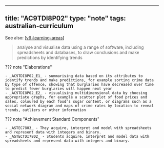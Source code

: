 
---
title: "AC9TDI8P02"
type: "note"
tags: australian-curriculum
---

See also: [[v9-learning-areas]]

> analyse and visualise data using a range of software, including spreadsheets and databases, to draw conclusions and make predictions by identifying trends

??? note "Elaborations"

	- _AC9TDI8P02_E1_ - summarising data based on its attributes to identify trends and make predictions, for example sorting crime data by type of offence, showing that burglaries have decreased over time to predict fewer burglaries will happen next year
	- _AC9TDI8P02_E2_ - visualising multidimensional data by choosing appropriate graphs, for example a scatter plot of food prices and sales, coloured by each food’s sugar content, or diagrams such as a social network diagram and maps of crime rates by location to reveal trends, outliers or other information
??? note "Achievement Standard Components"

	- _ASTEC7803_ - They acquire, interpret and model with spreadsheets and represent data with integers and binary.
	- _ASTECTDI7802_ - Students acquire, interpret and model data with spreadsheets and represent data with integers and binary.

[//begin]: # "Autogenerated link references for markdown compatibility"
[v9-learning-areas]: ../v9-learning-areas "Learning Areas"
[//end]: # "Autogenerated link references"
